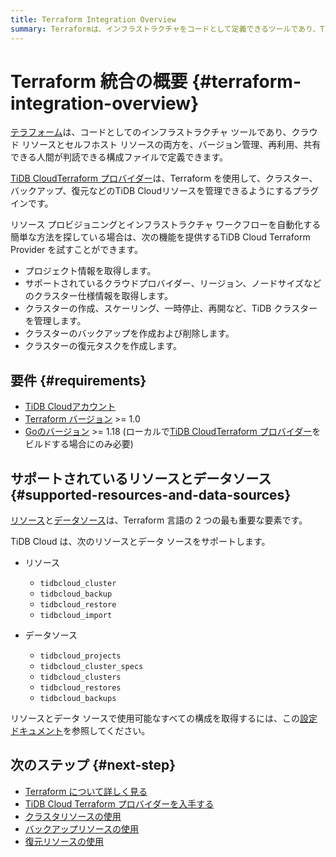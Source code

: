```yaml
---
title: Terraform Integration Overview
summary: Terraformは、インフラストラクチャをコードとして定義できるツールであり、TiDB Cloud Terraformプロバイダーを使用すると、クラスター、バックアップ、復元などのTiDB Cloudリソースを管理できます。必要な要件は、TiDB Cloudアカウント、Terraformバージョン>= 1.0、およびGoのバージョン>= 1.18です。サポートされているリソースとデータソースには、`tidbcloud_cluster`、`tidbcloud_backup`、`tidbcloud_restore`などが含まれます。
---
```


# Terraform 統合の概要 {#terraform-integration-overview}

[テラフォーム](https://www.terraform.io/)は、コードとしてのインフラストラクチャ ツールであり、クラウド リソースとセルフホスト リソースの両方を、バージョン管理、再利用、共有できる人間が判読できる構成ファイルで定義できます。

[TiDB CloudTerraform プロバイダー](https://registry.terraform.io/providers/tidbcloud/tidbcloud)は、Terraform を使用して、クラスター、バックアップ、復元などのTiDB Cloudリソースを管理できるようにするプラグインです。

リソース プロビジョニングとインフラストラクチャ ワークフローを自動化する簡単な方法を探している場合は、次の機能を提供するTiDB Cloud Terraform Provider を試すことができます。

-   プロジェクト情報を取得します。
-   サポートされているクラウドプロバイダー、リージョン、ノードサイズなどのクラスター仕様情報を取得します。
-   クラスターの作成、スケーリング、一時停止、再開など、TiDB クラスターを管理します。
-   クラスターのバックアップを作成および削除します。
-   クラスターの復元タスクを作成します。

## 要件 {#requirements}

-   [TiDB Cloudアカウント](https://tidbcloud.com/free-trial)
-   [Terraform バージョン](https://www.terraform.io/downloads.html) &gt;= 1.0
-   [Goのバージョン](https://golang.org/doc/install) &gt;= 1.18 (ローカルで[TiDB CloudTerraform プロバイダー](https://github.com/tidbcloud/terraform-provider-tidbcloud)をビルドする場合にのみ必要)

## サポートされているリソースとデータソース {#supported-resources-and-data-sources}

[リソース](https://www.terraform.io/language/resources)と[データソース](https://www.terraform.io/language/data-sources)は、Terraform 言語の 2 つの最も重要な要素です。

TiDB Cloud は、次のリソースとデータ ソースをサポートします。

-   リソース

    -   `tidbcloud_cluster`
    -   `tidbcloud_backup`
    -   `tidbcloud_restore`
    -   `tidbcloud_import`

-   データソース

    -   `tidbcloud_projects`
    -   `tidbcloud_cluster_specs`
    -   `tidbcloud_clusters`
    -   `tidbcloud_restores`
    -   `tidbcloud_backups`

リソースとデータ ソースで使用可能なすべての構成を取得するには、この[設定ドキュメント](https://registry.terraform.io/providers/tidbcloud/tidbcloud/latest/docs)を参照してください。

## 次のステップ {#next-step}

-   [Terraform について詳しく見る](https://www.terraform.io/docs)
-   [TiDB Cloud Terraform プロバイダーを入手する](/tidb-cloud/terraform-get-tidbcloud-provider.md)
-   [クラスタリソースの使用](/tidb-cloud/terraform-use-cluster-resource.md)
-   [バックアップリソースの使用](/tidb-cloud/terraform-use-backup-resource.md)
-   [復元リソースの使用](/tidb-cloud/terraform-use-restore-resource.md)
